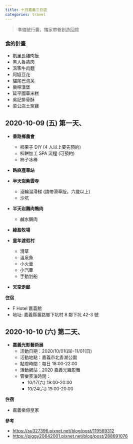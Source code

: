 ```yaml
---
title: 十月嘉義三日遊
categories: travel
---
```


> 準備號行囊，攜家帶眷創造回憶

### 食的計畫

- 劉里長雞肉飯
- 黑人魯熟肉
- 溫家牛肉麵
- 阿娥豆花
- 貓尾巴泡芙
- 樂檸漢堡
- 延平國華米糕
- 吳記排骨酥
- 菜公店土窯雞

## 2020-10-09 (五) 第一天、

- **番路鄉農會**
  - 柿果子 DIY (4 人以上要先預約)
  - 柿餅加工 SPA 流程 (可預約)
  - 柿子冰棒
- **路麻產車站**

- **半天岩紫雲寺**

  - 滾輪溜滑梯 (請帶滑草版，六歲以上)
  - 沙坑

- **半天岩鵝肉鴨肉**

  - 鹹水鵝肉

- **綠盈牧場**
- **童年渡假村**

  - 滑草
  - 溫泉魚
  - 小火車
  - 小汽車
  - 手動划船

- **天空走廊**

**住宿**

- F Hotel 嘉義館
- 地址: 嘉義縣番路鄉下坑村 8 鄰下坑 42-3 號

## 2020-10-10 (六) 第二天、

- **嘉義光影藝術展**
  - 活動日期：2020/10/01(四)-11/01(日)
  - 活動地點：嘉義市北香湖公園
  - 點燈時間：每日 18:00-22:00
  - 活動網站：2020 嘉義光織影舞
  - 管樂表演時間：
    - 10/17(六) 19:00-20:00
    - 10/24(六) 19:00-20:00

**住宿**

- 嘉義樂億皇家

**參考**

- https://su327396.pixnet.net/blog/post/119569312
- https://piggy20642001.pixnet.net/blog/post/288691076
